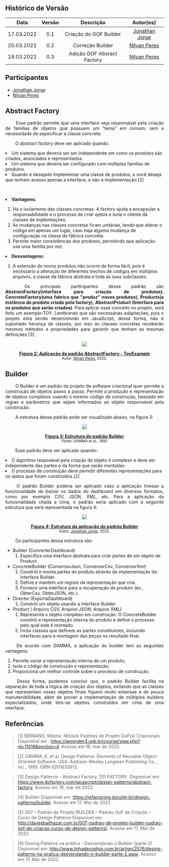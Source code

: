 ## Histórico de Versão<br>

|Data | Versão | Descrição | Autor(es)|
| :-:|:-:|:-:|:-: |
| 17.03.2022 | 0.1 | Criação do GOF Builder | [Jonathan Jorge](https://github.com/Jonathan-Oliveira)|
| 20.03.2022 | 0.2 | Correção Builder | [Nilvan Peres](https://github.com/NilvanPeres)|
| 18.03.2022 | 0.3 | Adição GOF Absract Factory | [Nilvan Peres](https://github.com/NilvanPeres)|

## Participantes

* [Jonathan Jorge](https://github.com/Jonathan-Oliveira)
* [Nilvan Peres](https://github.com/NilvanPeres)

## Abstract Factory

<p align="justify">&emsp;&emsp;
    Esse padrão permite que uma interface seja responsável pela criação de famílias de objetos que possuem um "tema" em comum, sem a necessidade de especificar a classe concreta. 
</p>
<p align="justify">&emsp;&emsp;
    O abstract factory deve ser aplicado quando:
        <li> Um sistema que deveria ser ser independente em como os produtos são criados, associados e representados.</li>
        <li> Um sistema que deveria ser configurado com múltiplas famílias de produtos.</li>
        <li> Quando é desejado implementar uma classe de produtos, e você deseja que tenham acesso apenas a interface, e não a implementação.[2]</li> 
</p>
<p align="justify">&emsp;&emsp;
    <li><b>Vantagens:</b> </li>
        <ol>
            <li>Há o isolamento das classes concretas. A factory ajuda a encapsular a responsabilidade e o processo de criar ojetos e isola o cliente da classes de implemtações.</li>
            <li>As mudanças nas classes concretas ficam unitárias, tendo que alterar o código em apenas um lugar, caso haja alguma mudança de configuração na classe de fábrica concreta.</li>
            <li>Permite maior consistências dos produtos, permitindo que aplicação use uma família por vez.</li>
        </ol>
    <li><b>Desvantagens:</b> </li>
        <ol>
            <li>A extensão de novos produtos não ocorre de forma fácil, pois é necessário a alteração de diferentes trechos de códigos em múltiplos arquivos, a classe da fábrica abstrata e toda as suas subclasses.</li>
        </ol>
</p>
<p align="justify">&emsp;&emsp;
    Os principais participantes desse padrão são <b>AbstractFactory(interface para criação de produtos)</b>, <b>ConcreteFactory(uma fabrica que "produz" novos produtos), </b><b>Products(a instância do produto criado pela factory)</b>, <b> AbstractProduct (Interface para os produtos que serão criados)</b>. Para aplicar esse conceito no projeto, será feito um exemplo-TOY. Lembrando que são necessárias adaptações, pois o projeto está sendo desenvolvido em JavaScript, dessa forma, não é suportado herança de classes, por isso as classes concretas receberão mesmos métodos e propriedades para garantir que tenham as mesmas definições [3].
</p>

<p align='center'>
  <img src='https://i.ibb.co/ryNmjxr/Screenshot-from-2022-03-19-12-26-02.png'>
  <figcaption align='center'>
        <b>
            <a href='https://i.ibb.co/ryNmjxr/Screenshot-from-2022-03-19-12-26-02.png'>
               Figura 2: Aplicação do padrão AbstractFactory - ToyExample
            </a>
        </b>   
      <br>
        <small>Autor: <a href='https://github.com/NilvanPeres'>Nilvan Peres</a>, 2022.</small>
  </figcaption>
</p>


## Builder
<p align="justify">&emsp;&emsp;
    O Builder é um padrão de projeto de software  criacional quer permite a construção de objetos passo a passo. Permite a produção e representação de objetos complexos usando o mesmo código de construção, baseado em regras e parâmetros que sejam informados ao objeto responsável pela construção.
</p>
<p align="justify">&emsp;&emsp;
    A estrutura desse padrão pode ser visualizado abaixo, na figura 3:
</p>

<p align='center'>
  <img src='../../../../assets/img/gof/structure_builder.png'>
  <figcaption align='center'>
        <b>
            <a href='../../../../assets/img/gof/structure_builder.png'>
               Figura 3: Estrutura do padrão Builder
            </a>
        </b>   
      <br>
      <small>Fonte: GAMMA et al., 1995 </small>
  </figcaption>
</p>

<p align="justify">&emsp;&emsp;
    Esse padrão deve ser aplicado quando:
    <li>O algoritmo resposável pela criação do objeto é complexo e deve ser independente das partes e da forma que serão montadas.</li>
    <li> O processo de construção deve permitir diferentes representações para os ojetos que foram construídos.[2]</li> 
</p>

<p align="justify">&emsp;&emsp;
    O padrão Builder poderia ser aplicado caso a aplicação tivesse a funcionalidade de baixar os dados do dashboard em diversos formatos, como por exemplo CSV, JSON, XML, etc. Para a aplicação da funcionalidade citada a cima, o padrão seria aplicado com a seguinte estrutura que será representada na figura 4:
</p>

<p align='center'>
  <img src='../../../../assets/img/gof/application_builder.png'>
  <figcaption align='center'>
        <b>
            <a href='../../../../assets/img/gof/application_builder.png'>
               Figura 4: Estrutura da aplicação do padrão Builder
            </a>
        </b>   
      <br>
        <small>Autor: <a href='https://github.com/Jonathan-Oliveira'>Jonathan Jorge</a>, 2022.</small>
  </figcaption>
</p>

<p align="justify">&emsp;&emsp;
    Os participantes dessa estrutura são:
    <ul>
        <li> 
            Builder (ConverterDashboard)
            <ol>
                <li>
                    Especifica uma interface abstrata para criar partes de um objeto de Product. 
                </li>
            </ol>
        </li>
        <li>
            ConcreteBuilder (ConversorJson, ConversorCsv, ConversorXml)
            <ol>
                <li>
                    Constrói e monta partes do produto através da implementação da interface Builder. 
                </li>
                <li>
                    Define e mantém um registo da representação que cria. 
                </li>                
                <li>
                    Fornece uma interface para a recuperação do produto (ex., ObterCsv, ObterJSON, etc.).
                </li>
            </ol>
        </li>
        <li>
            Director (ExportaDashboard)
            <ol>
                <li>
                    Constrói um objeto usando a interface Builder.
                </li>
            </ol>
        </li>
        <li>
            Product ( Arquivo CSV,  Arquivo JSON,  Arquivo XML)
            <ol>
                <li>
                     Representa o objeto complexo em construção. O ConcreteBuilder constrói a representação interna do produto e define o processo pelo qual este é montado.
                </li>
                <li>
                    Inclui classes que definem as partes constituintes, incluindo interfaces para a montagem das peças no resultado final.
                </li>
            </ol>
        </li>
    </ul>
</p>

<p align="justify">&emsp;&emsp;
    De acordo com GAMMA, a aplicação do builder tem as seguintes vantagens:
    <ol>
    <li> Permite variar a representação interna de um produto;</li>
    <li> Isola o código de construção e representação; </li>
    <li>  Proporciona um melhor controle sobre o processo de construção.</li>
    </ol>
</p>

<p align="justify">&emsp;&emsp;
    Dessa forma, podemos concluir que, o padrão Builder facilita na separação de toda a lógica de criação dos objetos, evitando que as classes que representam esses objetos finais fiquem muito extensas e de pouca manutenibilidade, além de prover a implementação de múltiplos builders especializados, onde tem-se objetos construídos em cima de uma interface.
</p>


## Referências

> [1] SERRANO, Milene. Módulo Padrões de Projeto GoF(s) Criacionais. Disponível em : <https://aprender3.unb.br/course/view.php?id=11018&section=4>. Acesso em 16, mar de 2022.

> [2] GAMMA, E. et al. Design Patterns: Elements of Reusable Object-Oriented Software. USA:
Addison-Wesley Longman Publishing Co., Inc., 1995. ISBN 0201633612.

> [3] Design Patterns - Abstract Factory, DO FACTORY. Disponível em: <https://www.dofactory.com/javascript/design-patterns/abstract-factory>, Acesso em 18, mar de 2022.

> [4] Builder Disponível em: <https://refactoring.guru/pt-br/design-patterns/builder>. Acesso em 17, Mar de 2022.

> [5] 007 – Padrão de Projeto BUILDER – Padrão GoF de Criação – Curso de Design Patterns Disponível em: <http://davesbalthazar.com.br/007-padrao-de-projeto-builder-padrao-gof-de-criacao-curso-de-design-patterns/>. Acesso em 17, Mar de 2022.

> [6] Desing Patterns na prática - Desvendando o Builder (parte 2) Disponível em: <http://www.linhadecodigo.com.br/artigo/2576/desing-patterns-na-pratica-desvendando-o-builder-parte-2.aspx>. Acesso em 17, Mar de 2022.

